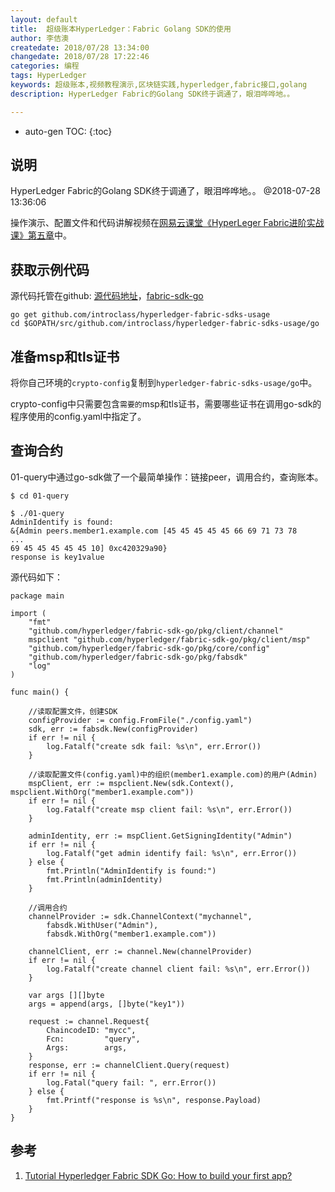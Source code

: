 ```yaml
---
layout: default
title:  超级账本HyperLedger：Fabric Golang SDK的使用
author: 李佶澳
createdate: 2018/07/28 13:34:00
changedate: 2018/07/28 17:22:46
categories: 编程
tags: HyperLedger
keywords: 超级账本,视频教程演示,区块链实践,hyperledger,fabric接口,golang
description: HyperLedger Fabric的Golang SDK终于调通了，眼泪哗哗地。。

---
```


* auto-gen TOC:
{:toc}

## 说明

HyperLedger Fabric的Golang SDK终于调通了，眼泪哗哗地。。 @2018-07-28 13:36:06

操作演示、配置文件和代码讲解视频在[网易云课堂《HyperLeger Fabric进阶实战课》第五章](https://study.163.com/course/courseMain.htm?courseId=1005359012&share=2&shareId=400000000376006)中。

## 获取示例代码

源代码托管在github: [源代码地址](https://github.com/introclass/hyperledger-fabric-sdks-usage)，[fabric-sdk-go](https://github.com/hyperledger/fabric-sdk-go)

	go get github.com/introclass/hyperledger-fabric-sdks-usage
	cd $GOPATH/src/github.com/introclass/hyperledger-fabric-sdks-usage/go

## 准备msp和tls证书

将你自己环境的`crypto-config`复制到`hyperledger-fabric-sdks-usage/go`中。

crypto-config中只需要包含`需要的`msp和tls证书，需要哪些证书在调用go-sdk的程序使用的config.yaml中指定了。

## 查询合约

01-query中通过go-sdk做了一个最简单操作：链接peer，调用合约，查询账本。

	$ cd 01-query
	
	$ ./01-query
	AdminIdentify is found:
	&{Admin peers.member1.example.com [45 45 45 45 45 66 69 71 73 78
	...
	69 45 45 45 45 45 10] 0xc420329a90}
	response is key1value

源代码如下：

	package main
	
	import (
		"fmt"
		"github.com/hyperledger/fabric-sdk-go/pkg/client/channel"
		mspclient "github.com/hyperledger/fabric-sdk-go/pkg/client/msp"
		"github.com/hyperledger/fabric-sdk-go/pkg/core/config"
		"github.com/hyperledger/fabric-sdk-go/pkg/fabsdk"
		"log"
	)
	
	func main() {
	
		//读取配置文件，创建SDK
		configProvider := config.FromFile("./config.yaml")
		sdk, err := fabsdk.New(configProvider)
		if err != nil {
			log.Fatalf("create sdk fail: %s\n", err.Error())
		}
	
		//读取配置文件(config.yaml)中的组织(member1.example.com)的用户(Admin)
		mspClient, err := mspclient.New(sdk.Context(), mspclient.WithOrg("member1.example.com"))
		if err != nil {
			log.Fatalf("create msp client fail: %s\n", err.Error())
		}
	
		adminIdentity, err := mspClient.GetSigningIdentity("Admin")
		if err != nil {
			log.Fatalf("get admin identify fail: %s\n", err.Error())
		} else {
			fmt.Println("AdminIdentify is found:")
			fmt.Println(adminIdentity)
		}
	
		//调用合约
		channelProvider := sdk.ChannelContext("mychannel",
			fabsdk.WithUser("Admin"),
			fabsdk.WithOrg("member1.example.com"))
	
		channelClient, err := channel.New(channelProvider)
		if err != nil {
			log.Fatalf("create channel client fail: %s\n", err.Error())
		}
	
		var args [][]byte
		args = append(args, []byte("key1"))
	
		request := channel.Request{
			ChaincodeID: "mycc",
			Fcn:         "query",
			Args:        args,
		}
		response, err := channelClient.Query(request)
		if err != nil {
			log.Fatal("query fail: ", err.Error())
		} else {
			fmt.Printf("response is %s\n", response.Payload)
		}
	}

## 参考

1. [Tutorial Hyperledger Fabric SDK Go: How to build your first app?][1]

[1]: https://chainhero.io/2018/06/tutorial-build-blockchain-app-v1-1-0/  "Tutorial Hyperledger Fabric SDK Go: How to build your first app?" 
